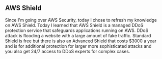 ## AWS Shield

Since I'm going over AWS Security, today I chose to refresh my knowledge on AWS Shield. Today I learned that AWS Shield is a managed DDoS protection service that safeguards applications running on AWS. DDoS attack is flooding a website with a large amount of fake traffic.  Standard Shield is free but there is also an Advanced Shield that costs $3000 a year and is for additional protection for larger more sophisticated attacks and you also get 24/7 access to DDoS experts for complex cases.
